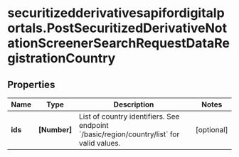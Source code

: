 # securitizedderivativesapifordigitalportals.PostSecuritizedDerivativeNotationScreenerSearchRequestDataRegistrationCountry

## Properties

Name | Type | Description | Notes
------------ | ------------- | ------------- | -------------
**ids** | **[Number]** | List of country identifiers. See endpoint &#x60;/basic/region/country/list&#x60; for valid values. | [optional] 


